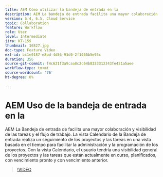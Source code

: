 ```yaml
---
title: AEM Cómo utilizar la bandeja de entrada en la
description: AEM La bandeja de entrada facilita una mayor colaboración y visibilidad en las tareas y el flujo de trabajo.
version: 6.4, 6.5, Cloud Service
topic: Collaboration
feature: Workflow
role: User
level: Intermediate
jira: KT-159
thumbnail: 16827.jpg
doc-type: Feature Video
exl-id: bc1e0187-e8bd-4d56-91d0-2f1465b5e95c
duration: 356
source-git-commit: f4c621f3a9caa8c2c64b8323312343fe421a5aee
workflow-type: tm+mt
source-wordcount: '76'
ht-degree: 0%

---
```


# AEM Uso de la bandeja de entrada en la

AEM La Bandeja de entrada de facilita una mayor colaboración y visibilidad de las tareas y el flujo de trabajo. La vista Calendario de la Bandeja de entrada realiza un seguimiento de los proyectos y las tareas en una vista basada en el tiempo para facilitar la administración y la programación de los proyectos. Con la vista Calendario, el usuario tendría una visibilidad general de los proyectos y las tareas que están actualmente en curso, planificados, con vencimiento pronto y con vencimiento anterior.

>[!VIDEO](https://video.tv.adobe.com/v/16827?quality=12&learn=on)
